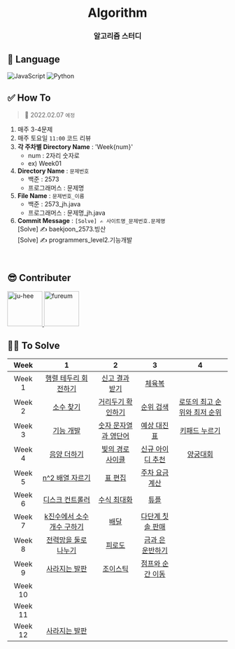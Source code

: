 <div align="center">
  <h1>Algorithm</h1>
  <h3>알고리즘 스터디</h3>
</div>

## 🔨 Language
![JavaScript](https://img.shields.io/badge/-JavaScript-F7DF1E?style=flat&logo=JavaScript&logoColor=black)
![Python](https://img.shields.io/badge/-Python-00599C?style=flat&logo=Python&logoColor=white)

## ✅ How To
> 📅 2022.02.07 `예정`
1. 매주 3-4문제
2. 매주 토요일 `11:00` 코드 리뷰
3. **각 주차별 Directory Name** : 'Week{num}'
    - num : 2자리 숫자로
    - ex) Week01
4. **Directory Name** : `문제번호`
    - 백준 : 2573
    - 프로그래머스 : 문제명
5. **File Name** : `문제번호_이름`  
    - 백준 : 2573_jh.java  
    - 프로그래머스 : 문제명_jh.java
6. **Commit Message** : `[Solve] ✍ 사이트명_문제번호.문제명`  
  [Solve] ✍ baekjoon_2573.빙산  
  [Solve] ✍ programmers_level2.기능개발
  
<br />

## 😎 Contributer
<a href = "https://github.com/maywngml">
  <img src="https://avatars.githubusercontent.com/u/50205928?s=400&v=4" alt="ju-hee" width="80" style="max-width:100%" />
</a>
<a href = "https://github.com/pur3um">
  <img src="https://avatars.githubusercontent.com/u/99007025?v=4" alt="fureum" width="80" style="max-width:100%" />
</a>

<br />

## 👩‍💻 To Solve
|Week|1|2|3|4|
|:---:|:---:|:---:|:---:|:---:|
|Week 1|[행렬 테두리 회전하기](https://programmers.co.kr/learn/courses/30/lessons/77485)|[신고 결과 받기](https://programmers.co.kr/learn/courses/30/lessons/92334)|[체육복](https://programmers.co.kr/learn/courses/30/lessons/42862)| |
|Week 2|[소수 찾기](https://programmers.co.kr/learn/courses/30/lessons/12921)|[거리두기 확인하기](https://programmers.co.kr/learn/courses/30/lessons/81302)|[순위 검색](https://programmers.co.kr/learn/courses/30/lessons/72412)|[로또의 최고 순위와 최저 순위](https://programmers.co.kr/learn/courses/30/lessons/77484)| |
|Week 3|[기능 개발](https://programmers.co.kr/learn/courses/30/lessons/42586)|[숫자 문자열과 영단어](https://programmers.co.kr/learn/courses/30/lessons/81301)|[예상 대진표](https://programmers.co.kr/learn/courses/30/lessons/12985)|[키패드 누르기](https://programmers.co.kr/learn/courses/30/lessons/67256)| |
|Week 4|[음양 더하기](https://programmers.co.kr/learn/courses/30/lessons/76501)|[빛의 경로 사이클](https://programmers.co.kr/learn/courses/30/lessons/86052)|[신규 아이디 추천](https://programmers.co.kr/learn/courses/30/lessons/72410)|[양궁대회](https://programmers.co.kr/learn/courses/30/lessons/92342) |
|Week 5|[n^2 배열 자르기](https://programmers.co.kr/learn/courses/30/lessons/87390)|[표 편집](https://programmers.co.kr/learn/courses/30/lessons/81303)|[주차 요금 계산](https://programmers.co.kr/learn/courses/30/lessons/92341) |
|Week 6|[디스크 컨트롤러](https://programmers.co.kr/learn/courses/30/lessons/42627)|[수식 최대화](https://programmers.co.kr/learn/courses/30/lessons/67257?language=javascript)|[튜플](https://programmers.co.kr/learn/courses/30/lessons/64065) |
|Week 7|[k진수에서 소수 개수 구하기](https://programmers.co.kr/learn/courses/30/lessons/92335)|[배달](https://programmers.co.kr/learn/courses/30/lessons/12978)|[다단계 칫솔 판매](https://programmers.co.kr/learn/courses/30/lessons/77486)
|Week 8|[전력망을 둘로 나누기](https://programmers.co.kr/learn/courses/30/lessons/86971)|[피로도](https://programmers.co.kr/learn/courses/30/lessons/87946)|[금과 은 운반하기](https://programmers.co.kr/learn/courses/30/lessons/86053)|
|Week 9|[사라지는 발판](https://programmers.co.kr/learn/courses/30/lessons/92345)|[조이스틱](https://programmers.co.kr/learn/courses/30/lessons/42860)|[점프와 순간 이동](https://programmers.co.kr/learn/courses/30/lessons/12980)
|Week 10||||
|Week 11||||
|Week 12|[사라지는 발판](https://programmers.co.kr/learn/courses/30/lessons/92345)|||

